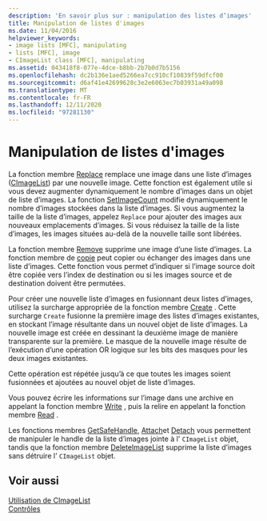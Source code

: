 ```yaml
---
description: 'En savoir plus sur : manipulation des listes d’images'
title: Manipulation de listes d'images
ms.date: 11/04/2016
helpviewer_keywords:
- image lists [MFC], manipulating
- lists [MFC], image
- CImageList class [MFC], manipulating
ms.assetid: 043418f8-077e-4dce-b8bb-2b7b0d7b5156
ms.openlocfilehash: dc2b136e1aed5266ea7cc910cf10839f59dfcf00
ms.sourcegitcommit: d6af41e42699628c3e2e6063ec7b03931a49a098
ms.translationtype: MT
ms.contentlocale: fr-FR
ms.lasthandoff: 12/11/2020
ms.locfileid: "97281130"
---
```

# <a name="manipulating-image-lists"></a>Manipulation de listes d'images

La fonction membre [Replace](reference/cimagelist-class.md#replace) remplace une image dans une liste d’images ([CImageList](reference/cimagelist-class.md)) par une nouvelle image. Cette fonction est également utile si vous devez augmenter dynamiquement le nombre d’images dans un objet de liste d’images. La fonction [SetImageCount](reference/cimagelist-class.md#setimagecount) modifie dynamiquement le nombre d’images stockées dans la liste d’images. Si vous augmentez la taille de la liste d’images, appelez `Replace` pour ajouter des images aux nouveaux emplacements d’images. Si vous réduisez la taille de la liste d’images, les images situées au-delà de la nouvelle taille sont libérées.

La fonction membre [Remove](reference/cimagelist-class.md#remove) supprime une image d’une liste d’images. La fonction membre de [copie](reference/cimagelist-class.md#copy) peut copier ou échanger des images dans une liste d’images. Cette fonction vous permet d’indiquer si l’image source doit être copiée vers l’index de destination ou si les images source et de destination doivent être permutées.

Pour créer une nouvelle liste d’images en fusionnant deux listes d’images, utilisez la surcharge appropriée de la fonction membre [Create](reference/cimagelist-class.md#create) . Cette surcharge `Create` fusionne la première image des listes d’images existantes, en stockant l’image résultante dans un nouvel objet de liste d’images. La nouvelle image est créée en dessinant la deuxième image de manière transparente sur la première. Le masque de la nouvelle image résulte de l’exécution d’une opération OR logique sur les bits des masques pour les deux images existantes.

Cette opération est répétée jusqu’à ce que toutes les images soient fusionnées et ajoutées au nouvel objet de liste d’images.

Vous pouvez écrire les informations sur l’image dans une archive en appelant la fonction membre [Write](reference/cimagelist-class.md#write) , puis la relire en appelant la fonction membre [Read](reference/cimagelist-class.md#read) .

Les fonctions membres [GetSafeHandle](reference/cimagelist-class.md#getsafehandle), [Attach](reference/cimagelist-class.md#attach)et [Detach](reference/cimagelist-class.md#detach) vous permettent de manipuler le handle de la liste d’images jointe à l' `CImageList` objet, tandis que la fonction membre [DeleteImageList](reference/cimagelist-class.md#deleteimagelist) supprime la liste d’images sans détruire l' `CImageList` objet.

## <a name="see-also"></a>Voir aussi

[Utilisation de CImageList](using-cimagelist.md)<br/>
[Contrôles](controls-mfc.md)
